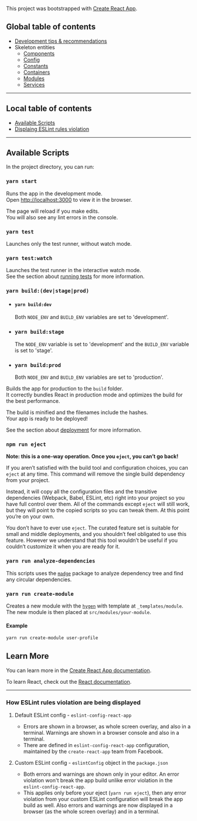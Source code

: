 This project was bootstrapped with [Create React App](https://github.com/facebook/create-react-app).

## Global table of contents

-   [Development tips & recommendations](src/README.md)
-   Skeleton entities
    -   [Components](src/components/README.md)
    -   [Config](src/config/README.md)
    -   [Constants](src/constants/README.md)
    -   [Containers](src/containers/README.md)
    -   [Modules](src/modules/README.md)
    -   [Services](src/services/README.md)

---

## Local table of contents

-   [Available Scripts](#available-scripts)
-   [Displaing ESLint rules violation](#eslint-rules-violation)

---

## <a name="available-scripts"></a> Available Scripts

In the project directory, you can run:

### `yarn start`

Runs the app in the development mode.<br>
Open <http://localhost:3000> to view it in the browser.

The page will reload if you make edits.<br>
You will also see any lint errors in the console.

### `yarn test`

Launches only the test runner, without watch mode.

### `yarn test:watch`

Launches the test runner in the interactive watch mode.<br>
See the section about [running tests](https://facebook.github.io/create-react-app/docs/running-tests) for more information.

### `yarn build:(dev|stage|prod)`

-   #### `yarn build:dev`

    Both `NODE_ENV` and `BUILD_ENV` variables are set to 'development'.

-   ### `yarn build:stage`

    The `NODE_ENV` variable is set to 'development' and the `BUILD_ENV` variable is set to 'stage'.

-   ### `yarn build:prod`
    Both `NODE_ENV` and `BUILD_ENV` variables are set to 'production'.

Builds the app for production to the `build` folder.<br>
It correctly bundles React in production mode and optimizes the build for the best performance.

The build is minified and the filenames include the hashes.<br>
Your app is ready to be deployed!

See the section about [deployment](https://facebook.github.io/create-react-app/docs/deployment) for more information.

### `npm run eject`

**Note: this is a one-way operation. Once you `eject`, you can’t go back!**

If you aren’t satisfied with the build tool and configuration choices, you can `eject` at any time. This command will remove the single build dependency from your project.

Instead, it will copy all the configuration files and the transitive dependencies (Webpack, Babel, ESLint, etc) right into your project so you have full control over them. All of the commands except `eject` will still work, but they will point to the copied scripts so you can tweak them. At this point you’re on your own.

You don’t have to ever use `eject`. The curated feature set is suitable for small and middle deployments, and you shouldn’t feel obligated to use this feature. However we understand that this tool wouldn’t be useful if you couldn’t customize it when you are ready for it.

### `yarn run analyze-dependencies`

This scripts uses the [`madge`](https://www.npmjs.com/package/madge) package to analyze dependency tree and find any circular dependencies.

### `yarn run create-module`

Creates a new module with the [`hygen`](https://www.npmjs.com/package/hygen) with template at `_templates/module`. The new module is then placed at `src/modules/your-module`.

#### Example

```sh
yarn run create-module user-profile
```

## Learn More

You can learn more in the [Create React App documentation](https://facebook.github.io/create-react-app/docs/getting-started).

To learn React, check out the [React documentation](https://reactjs.org/).

---

### <a name="eslint-rules-violation"></a> How ESLint rules violation are being displayed

1. Default ESLint config - `eslint-config-react-app`

    - Errors are shown in a browser, as whole screen overlay, and also in a terminal. Warnings are shown in a browser console and also in a terminal.
    - There are defined in `eslint-config-react-app` configuration, maintained by the `create-react-app` team from Facebook.

2. Custom ESLint config - `eslintConfig` object in the `package.json`
    - Both errors and warnings are shown only in your editor. An error violation won't break the app build unlike error violation in the `eslint-config-react-app`.
    - This applies only before your eject (`yarn run eject`), then any error violation from your custom ESLint configuration will break the app build as well. Also errors and warnings are now displayed in a browser (as the whole screen overlay) and in a terminal.

###
